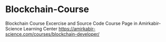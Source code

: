 # Blockchain-Course
Blockchain Course Excercise and Source Code 
Course Page in Amirkabir-Science Learning Center
https://amirkabir-science.com/courses/blockchain-developer/
